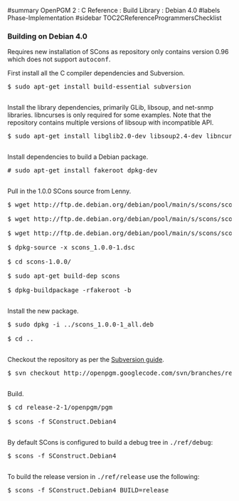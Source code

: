 ﻿#summary OpenPGM 2 : C Reference : Build Library : Debian 4.0
#labels Phase-Implementation
#sidebar TOC2CReferenceProgrammersChecklist
### Building on Debian 4.0 ###
Requires new installation of SCons as repository only contains version 0.96 which does not support <tt>autoconf</tt>.

First install all the C compiler dependencies and Subversion.
<pre>
$ sudo apt-get install build-essential subversion<br>
</pre>
Install the library dependencies, primarily GLib, libsoup, and net-snmp libraries.  libncurses is only required for some examples.  Note that the repository contains multiple versions of libsoup with incompatible API.
<pre>
$ sudo apt-get install libglib2.0-dev libsoup2.4-dev libncurses5-dev libsnmp-dev<br>
</pre>
Install dependencies to build a Debian package.
<pre>
# sudo apt-get install fakeroot dpkg-dev<br>
</pre>
Pull in the 1.0.0 SCons source from Lenny.
<pre>
$ wget http://ftp.de.debian.org/debian/pool/main/s/scons/scons_1.0.0-1.dsc<br>
$ wget http://ftp.de.debian.org/debian/pool/main/s/scons/scons_1.0.0.orig.tar.gz<br>
$ wget http://ftp.de.debian.org/debian/pool/main/s/scons/scons_1.0.0-1.diff.gz<br>
$ dpkg-source -x scons_1.0.0-1.dsc<br>
$ cd scons-1.0.0/<br>
$ sudo apt-get build-dep scons<br>
$ dpkg-buildpackage -rfakeroot -b<br>
</pre>
Install the new package.
<pre>
$ sudo dpkg -i ../scons_1.0.0-1_all.deb<br>
$ cd ..<br>
</pre>
Checkout the repository as per the [Subversion guide](http://code.google.com/p/openpgm/source/checkout).
<pre>
$ svn checkout http://openpgm.googlecode.com/svn/branches/release-2-1<br>
</pre>
Build.
<pre>
$ cd release-2-1/openpgm/pgm<br>
$ scons -f SConstruct.Debian4<br>
</pre>
By default SCons is configured to build a debug tree in <tt>./ref/debug</tt>:
<pre>
$ scons -f SConstruct.Debian4<br>
</pre>
To build the release version in <tt>./ref/release</tt> use the following:
<pre>
$ scons -f SConstruct.Debian4 BUILD=release<br>
</pre>